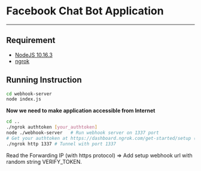 # Facebook Chat Bot Application
----
## Requirement
- [NodeJS 10.16.3](https://nodejs.org/download/release/v10.16.3/)
- [ngrok](https://ngrok.com/download)

## Running Instruction
<!-- ```bash
cd original-coast-clothing
```
Setup in .env with 4 fields:
- PAGE_ID
- APP_ID
- PAGE_ACCESS_TOKEN
- APP_SECRET
- **VERIFY_TOKEN** (This is required to ensure your webhook is authentic and working)
```bash
node app.js
``` -->
<!-- *Application can now be accessed at http://localhost:3000* -->

```bash
cd webhook-server
node index.js
```

**Now we need to make application accessible from Internet**
```bash
cd ..
./ngrok authtoken [your_authtoken]
node ./webhook-server   # Run webhook server on 1337 port
# Get your authtoken at https://dashboard.ngrok.com/get-started/setup (need to sign in)
./ngrok http 1337 # Tunnel with port 1337
```
Read the Forwarding IP (with https protocol) => Add setup webhook url with random string VERIFY_TOKEN.
